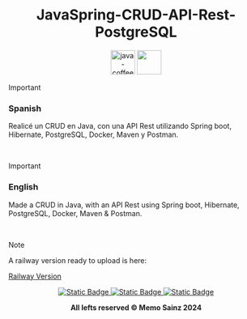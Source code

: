 <div align="center">

# JavaSpring-CRUD-API-Rest-PostgreSQL 
<img width="48" height="48" src="https://img.icons8.com/fluency/48/java-coffee-cup-logo.png" alt="java-coffee-cup-logo"/> <img width="48" height="48" src="https://img.icons8.com/color/48/spring-logo.png"/>
</div>

> [!IMPORTANT]
>
> <h3> Spanish </h3>
> 
> Realicé un CRUD en Java, con una API Rest utilizando Spring boot, Hibernate, PostgreSQL, Docker, Maven y Postman.
>
<br>

> [!IMPORTANT]
> 
> <h3> English </h3>
> 
> Made a CRUD in Java, with an API Rest using Spring boot, Hibernate, PostgreSQL, Docker, Maven & Postman.
> 

<br>

<div>
  
> [!NOTE]
>
> A railway version ready to upload is here: 
> 
> [Railway Version](https://github.com/MemoSainz/JavaSpring-CRUD-Railway-apirest)
> 

</div>

<div align="center"> 
<a target="_blank" href="https://github.com/MemoSainz/Portfolio">
<img alt="Static Badge" src="https://img.shields.io/badge/Portfolio-blue?style=for-the-badge&logo=googlechrome&logoColor=%23f8f8ff&logoSize=auto&label=Memo%27s&labelColor=%23304674&color=%2382C2FF">
</a>
<a target="_blank" href="https://www.youtube.com/@tioalex-px">
<img alt="Static Badge" src="https://img.shields.io/badge/Tech%20Cult-blue?style=for-the-badge&logo=youtube&logoColor=%23f8f8ff&logoSize=30&label=Memo's&labelColor=%23ec8f16&color=%2300a86b">
</a>
<a target="_blank" href="https://github.com/MemoSainz/">
<img alt="Static Badge" src="https://img.shields.io/badge/GitHub-blue?style=for-the-badge&logo=github&logoColor=%23f8f8ff&logoSize=30&label=Memo's&labelColor=slateblue&color=gray">
</a>

<br>


<b> All lefts reserved 	&#169; Memo Sainz 2024 </b>
</div>

